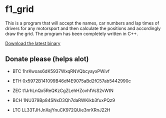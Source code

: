 # f1_grid
This is a program that will accept the names, car numbers and lap times of drivers for any motorsport and then calculate the positions and accordingly draw the grid.
The program has been completely written in C++.

[Download the latest binary](https://github.com/shohamessi/f1_grid/releases/)


## Donate please (helps alot)

- BTC 1hrKwoas6dK5937WxqRNVQbcyayxPWivf

- ETH 0x5972B141099B46df4E9075aBd2fC57ab5442990c

- ZEC t1JrhLnQx5ReQKzCgZLehHZovhfVsS2vWtN

- BCH 1NU379Bp84SNxD3Qh7daRWKikb3fuxPQz9

- LTC LL33TJHJnXajYnuCK972QUie3nrXRnJ22H
